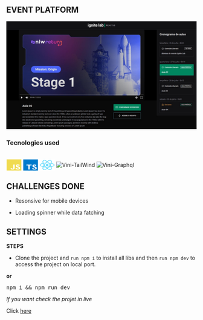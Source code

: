 ## EVENT PLATFORM

![Design preview for the Todo app coding challenge](./src/assets/bunner.jpeg)


### Tecnologies used

<div style="display: inline_block"><br>
  <img align="center" alt="Vini-Js" height="30" width="40" src="https://raw.githubusercontent.com/devicons/devicon/master/icons/javascript/javascript-plain.svg">
  <img align="center" alt="Vini-Ts" height="30" width="40" src="https://raw.githubusercontent.com/devicons/devicon/master/icons/typescript/typescript-plain.svg">    
  <img align="center" alt="Vini-React" height="30" width="40" src="https://raw.githubusercontent.com/devicons/devicon/master/icons/react/react-original.svg">
  <img align="center" alt="Vini-TailWind" height="30" width="40"  src="https://cdn.jsdelivr.net/gh/devicons/devicon/icons/tailwindcss/tailwindcss-plain.svg" />
  <img align="center" alt="Vini-Graphql" height="30" width="40" src="https://cdn.jsdelivr.net/gh/devicons/devicon/icons/graphql/graphql-plain.svg" />
  
</div>


## CHALLENGES DONE

- Resonsive for mobile devices

- Loading spinner while data fatching

## SETTINGS

**STEPS**

- Clone the project and `run npm i` to install all libs and then `run npm dev` to access the project on local port.

**or**

<div class="highlight highlight-source-shell notranslate position-relative overflow-auto">
  <pre>npm i && npm run dev</pre>
</div>

*If you want check the projet in live*

Click [here](https://ignite-lab-vert-one.vercel.app/)




